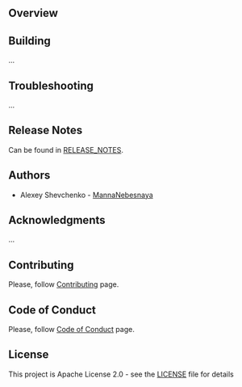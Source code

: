 ## Overview


## Building
...

## Troubleshooting
...

## Release Notes
Can be found in [RELEASE_NOTES](RELEASE_NOTES.md).

## Authors
* Alexey Shevchenko - [MannaNebesnaya](https://github.com/MannaNebesnaya)

## Acknowledgments
...

## Contributing
Please, follow [Contributing](CONTRIBUTING.md) page.

## Code of Conduct
Please, follow [Code of Conduct](CODE_OF_CONDUCT.md) page.

## License
This project is Apache License 2.0 - see the [LICENSE](LICENSE) file for details
